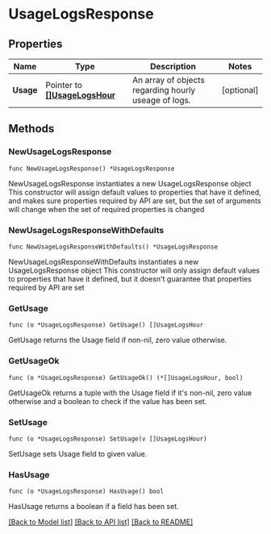 # UsageLogsResponse

## Properties

Name | Type | Description | Notes
------------ | ------------- | ------------- | -------------
**Usage** | Pointer to [**[]UsageLogsHour**](UsageLogsHour.md) | An array of objects regarding hourly useage of logs. | [optional] 

## Methods

### NewUsageLogsResponse

`func NewUsageLogsResponse() *UsageLogsResponse`

NewUsageLogsResponse instantiates a new UsageLogsResponse object
This constructor will assign default values to properties that have it defined,
and makes sure properties required by API are set, but the set of arguments
will change when the set of required properties is changed

### NewUsageLogsResponseWithDefaults

`func NewUsageLogsResponseWithDefaults() *UsageLogsResponse`

NewUsageLogsResponseWithDefaults instantiates a new UsageLogsResponse object
This constructor will only assign default values to properties that have it defined,
but it doesn't guarantee that properties required by API are set

### GetUsage

`func (o *UsageLogsResponse) GetUsage() []UsageLogsHour`

GetUsage returns the Usage field if non-nil, zero value otherwise.

### GetUsageOk

`func (o *UsageLogsResponse) GetUsageOk() (*[]UsageLogsHour, bool)`

GetUsageOk returns a tuple with the Usage field if it's non-nil, zero value otherwise
and a boolean to check if the value has been set.

### SetUsage

`func (o *UsageLogsResponse) SetUsage(v []UsageLogsHour)`

SetUsage sets Usage field to given value.

### HasUsage

`func (o *UsageLogsResponse) HasUsage() bool`

HasUsage returns a boolean if a field has been set.


[[Back to Model list]](../README.md#documentation-for-models) [[Back to API list]](../README.md#documentation-for-api-endpoints) [[Back to README]](../README.md)



